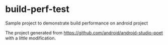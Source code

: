 # build-perf-test
Sample project to demonstrate build performance on android project

The project generated from https://github.com/android/android-studio-poet with a little modification.


